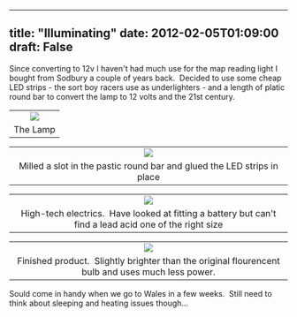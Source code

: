 
---
title: "Illuminating"
date: 2012-02-05T01:09:00
draft: False
---

Since converting to 12v I haven't had much use for the map reading light I bought from Sodbury a couple of years back.  Decided to use some cheap LED strips - the sort boy racers use as underlighters - and a length of platic round bar to convert the lamp to 12 volts and the 21st century.
<table align="center" cellpadding="0" cellspacing="0" style="margin-left: auto; margin-right: auto; text-align: center;"><tbody><tr><td style="text-align: center;"><a href="http://1.bp.blogspot.com/-TV6lqiTRXxM/Ty3UkqVjngI/AAAAAAAACXc/aBi0VuZP0qc/s1600/IMG_3248.JPG"><img src="http://1.bp.blogspot.com/-TV6lqiTRXxM/Ty3UkqVjngI/AAAAAAAACXc/aBi0VuZP0qc/s320/IMG_3248.JPG"/></a></td></tr><tr><td style="text-align: center;">The Lamp</td></tr></tbody></table>
<table align="center" cellpadding="0" cellspacing="0" style="margin-left: auto; margin-right: auto; text-align: center;"><tbody><tr><td style="text-align: center;"><a href="http://1.bp.blogspot.com/-Jt9IZ1czjDg/Ty3UmougiJI/AAAAAAAACXk/h4ow7lUnzeY/s1600/IMG_3253.JPG"><img src="http://1.bp.blogspot.com/-Jt9IZ1czjDg/Ty3UmougiJI/AAAAAAAACXk/h4ow7lUnzeY/s320/IMG_3253.JPG"/></a></td></tr><tr><td style="text-align: center;">Milled a slot in the pastic round bar and glued the LED strips in place</td></tr></tbody></table>
<table align="center" cellpadding="0" cellspacing="0" style="margin-left: auto; margin-right: auto; text-align: center;"><tbody><tr><td style="text-align: center;"><a href="http://2.bp.blogspot.com/-U2mq2d0IiYg/Ty3UoiiILtI/AAAAAAAACXs/TuvD4WnIPpU/s1600/IMG_3255.JPG"><img src="http://2.bp.blogspot.com/-U2mq2d0IiYg/Ty3UoiiILtI/AAAAAAAACXs/TuvD4WnIPpU/s320/IMG_3255.JPG"/></a></td></tr><tr><td style="text-align: center;">High-tech electrics.  Have looked at fitting a battery but can't find a lead acid one of the right size</td></tr></tbody></table>
<table align="center" cellpadding="0" cellspacing="0" style="margin-left: auto; margin-right: auto; text-align: center;"><tbody><tr><td style="text-align: center;"><a href="http://2.bp.blogspot.com/-1v02wGFnFmk/Ty3Up4Y0hWI/AAAAAAAACX0/LUcl75WiYqE/s1600/IMG_3256.JPG"><img src="http://2.bp.blogspot.com/-1v02wGFnFmk/Ty3Up4Y0hWI/AAAAAAAACX0/LUcl75WiYqE/s320/IMG_3256.JPG"/></a></td></tr><tr><td style="text-align: center;">Finished product.  Slightly brighter than the original flourencent bulb and uses much less power.</td></tr></tbody></table>Sould come in handy when we go to Wales in a few weeks.  Still need to think about sleeping and heating issues though...